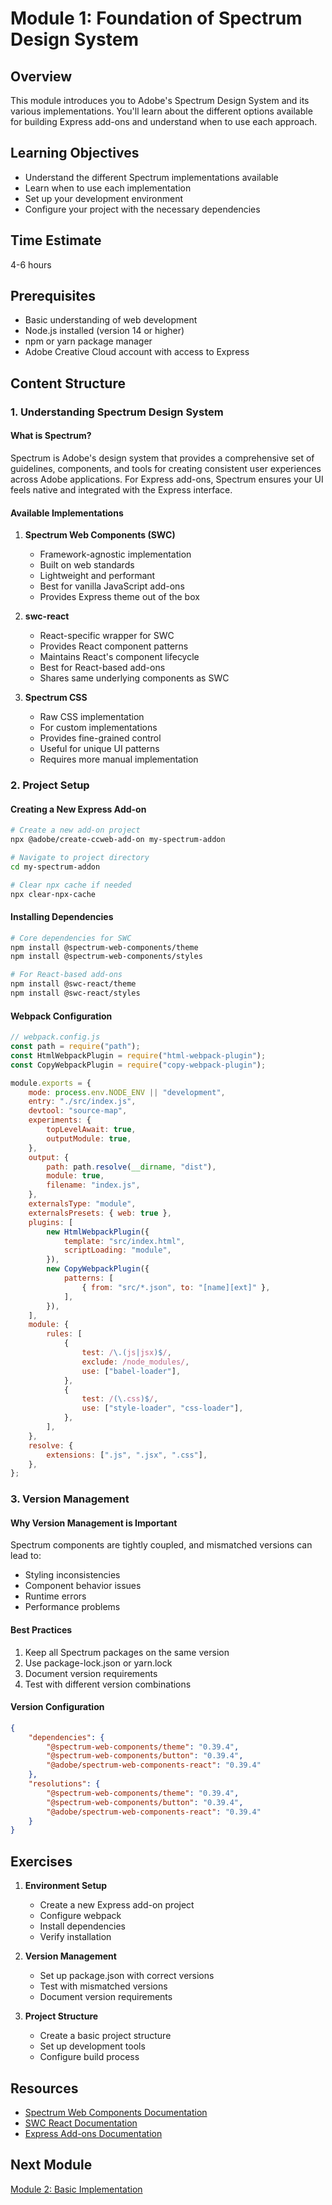 # Module 1: Foundation of Spectrum Design System

## Overview
This module introduces you to Adobe's Spectrum Design System and its various implementations. You'll learn about the different options available for building Express add-ons and understand when to use each approach.

## Learning Objectives
- Understand the different Spectrum implementations available
- Learn when to use each implementation
- Set up your development environment
- Configure your project with the necessary dependencies

## Time Estimate
4-6 hours

## Prerequisites
- Basic understanding of web development
- Node.js installed (version 14 or higher)
- npm or yarn package manager
- Adobe Creative Cloud account with access to Express

## Content Structure

### 1. Understanding Spectrum Design System

#### What is Spectrum?
Spectrum is Adobe's design system that provides a comprehensive set of guidelines, components, and tools for creating consistent user experiences across Adobe applications. For Express add-ons, Spectrum ensures your UI feels native and integrated with the Express interface.

#### Available Implementations

1. **Spectrum Web Components (SWC)**
   - Framework-agnostic implementation
   - Built on web standards
   - Lightweight and performant
   - Best for vanilla JavaScript add-ons
   - Provides Express theme out of the box

2. **swc-react**
   - React-specific wrapper for SWC
   - Provides React component patterns
   - Maintains React's component lifecycle
   - Best for React-based add-ons
   - Shares same underlying components as SWC

3. **Spectrum CSS**
   - Raw CSS implementation
   - For custom implementations
   - Provides fine-grained control
   - Useful for unique UI patterns
   - Requires more manual implementation

### 2. Project Setup

#### Creating a New Express Add-on
```bash
# Create a new add-on project
npx @adobe/create-ccweb-add-on my-spectrum-addon

# Navigate to project directory
cd my-spectrum-addon

# Clear npx cache if needed
npx clear-npx-cache
```

#### Installing Dependencies
```bash
# Core dependencies for SWC
npm install @spectrum-web-components/theme
npm install @spectrum-web-components/styles

# For React-based add-ons
npm install @swc-react/theme
npm install @swc-react/styles
```

#### Webpack Configuration
```javascript
// webpack.config.js
const path = require("path");
const HtmlWebpackPlugin = require("html-webpack-plugin");
const CopyWebpackPlugin = require("copy-webpack-plugin");

module.exports = {
    mode: process.env.NODE_ENV || "development",
    entry: "./src/index.js",
    devtool: "source-map",
    experiments: {
        topLevelAwait: true,
        outputModule: true,
    },
    output: {
        path: path.resolve(__dirname, "dist"),
        module: true,
        filename: "index.js",
    },
    externalsType: "module",
    externalsPresets: { web: true },
    plugins: [
        new HtmlWebpackPlugin({
            template: "src/index.html",
            scriptLoading: "module",
        }),
        new CopyWebpackPlugin({
            patterns: [
                { from: "src/*.json", to: "[name][ext]" },
            ],
        }),
    ],
    module: {
        rules: [
            {
                test: /\.(js|jsx)$/,
                exclude: /node_modules/,
                use: ["babel-loader"],
            },
            {
                test: /(\.css)$/,
                use: ["style-loader", "css-loader"],
            },
        ],
    },
    resolve: {
        extensions: [".js", ".jsx", ".css"],
    },
};
```

### 3. Version Management

#### Why Version Management is Important
Spectrum components are tightly coupled, and mismatched versions can lead to:
- Styling inconsistencies
- Component behavior issues
- Runtime errors
- Performance problems

#### Best Practices
1. Keep all Spectrum packages on the same version
2. Use package-lock.json or yarn.lock
3. Document version requirements
4. Test with different version combinations

#### Version Configuration
```json
{
    "dependencies": {
        "@spectrum-web-components/theme": "0.39.4",
        "@spectrum-web-components/button": "0.39.4",
        "@adobe/spectrum-web-components-react": "0.39.4"
    },
    "resolutions": {
        "@spectrum-web-components/theme": "0.39.4",
        "@spectrum-web-components/button": "0.39.4",
        "@adobe/spectrum-web-components-react": "0.39.4"
    }
}
```

## Exercises

1. **Environment Setup**
   - Create a new Express add-on project
   - Configure webpack
   - Install dependencies
   - Verify installation

2. **Version Management**
   - Set up package.json with correct versions
   - Test with mismatched versions
   - Document version requirements

3. **Project Structure**
   - Create a basic project structure
   - Set up development tools
   - Configure build process

## Resources
- [Spectrum Web Components Documentation](https://opensource.adobe.com/spectrum-web-components/)
- [SWC React Documentation](https://opensource.adobe.com/spectrum-web-components/using-swc-react/)
- [Express Add-ons Documentation](https://developer.adobe.com/express/add-ons/docs/)

## Next Module
[Module 2: Basic Implementation](../02-basic-implementation/index.md)